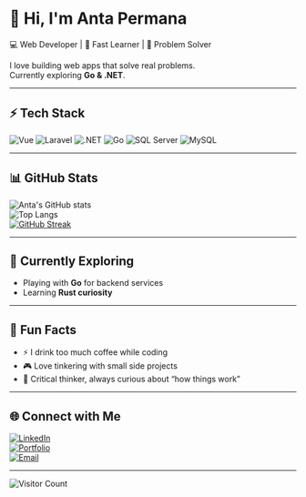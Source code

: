 # 👋 Hi, I'm Anta Permana

💻 Web Developer | 🚀 Fast Learner | 🧩 Problem Solver  

I love building web apps that solve real problems.  
Currently exploring **Go & .NET**.  

---

## ⚡ Tech Stack

![Vue](https://img.shields.io/badge/Vue-35495E?style=flat-square&logo=vuedotjs&logoColor=4FC08D)
![Laravel](https://img.shields.io/badge/Laravel-FF2D20?style=flat-square&logo=laravel&logoColor=white)
![.NET](https://img.shields.io/badge/.NET-512BD4?style=flat-square&logo=dotnet&logoColor=white)
![Go](https://img.shields.io/badge/Go-00ADD8?style=flat-square&logo=go&logoColor=white)
![SQL Server](https://img.shields.io/badge/SQL%20Server-CC2927?style=flat-square&logo=microsoftsqlserver&logoColor=white)
![MySQL](https://img.shields.io/badge/MySQL-4479A1?style=flat-square&logo=mysql&logoColor=white)

---

## 📊 GitHub Stats

![Anta's GitHub stats](https://github-readme-stats.vercel.app/api?username=antap&show_icons=true&theme=default&hide_border=true)  
![Top Langs](https://github-readme-stats.vercel.app/api/top-langs/?username=antap&layout=compact&hide_border=true)  
[![GitHub Streak](https://streak-stats.demolab.com?user=antap&theme=default&hide_border=true)](https://git.io/streak-stats)

---

## 🌱 Currently Exploring
- Playing with **Go** for backend services
- Learning **Rust curiosity**

---

## 🎯 Fun Facts
- ⚡ I drink too much coffee while coding  
- 🎮 Love tinkering with small side projects  
- 🧠 Critical thinker, always curious about “how things work”  

---

## 🌐 Connect with Me

[![LinkedIn](https://img.shields.io/badge/LinkedIn-0A66C2?style=flat-square&logo=linkedin&logoColor=white)](https://linkedin.com/in/yourprofile)  
[![Portfolio](https://img.shields.io/badge/Portfolio-000?style=flat-square&logo=vercel&logoColor=white)](https://your-website.com)  
[![Email](https://img.shields.io/badge/Email-D14836?style=flat-square&logo=gmail&logoColor=white)](mailto:yourname@gmail.com)  

---

![Visitor Count](https://komarev.com/ghpvc/?username=antap&color=blue&style=flat-square)
